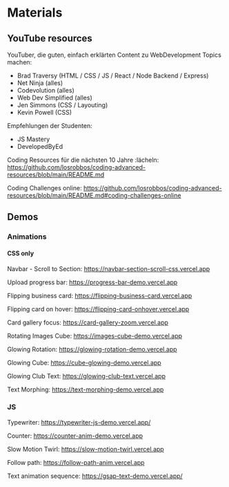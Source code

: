 # Materials

## YouTube resources

YouTuber, die guten, einfach erklärten Content zu WebDevelopment Topics machen:

- Brad Traversy (HTML / CSS / JS / React / Node Backend / Express)
- Net Ninja (alles)
- Codevolution (alles)
- Web Dev Simplified (alles)
- Jen Simmons (CSS / Layouting)
- Kevin Powell (CSS)

Empfehlungen der Studenten:
- JS Mastery
- DevelopedByEd

Coding Resources für die nächsten 10 Jahre :lächeln:
https://github.com/losrobbos/coding-advanced-resources/blob/main/README.md

Coding Challenges online:
https://github.com/losrobbos/coding-advanced-resources/blob/main/README.md#coding-challenges-online


## Demos

### Animations

#### CSS only

Navbar - Scroll to Section: https://navbar-section-scroll-css.vercel.app

Upload progress bar: https://progress-bar-demo.vercel.app

Flipping business card: https://flipping-business-card.vercel.app

Flipping card on hover: https://flipping-card-onhover.vercel.app

Card gallery focus: https://card-gallery-zoom.vercel.app

Rotating Images Cube: https://images-cube-demo.vercel.app

Glowing Rotation: https://glowing-rotation-demo.vercel.app

Glowing Cube: https://cube-glowing-demo.vercel.app 

Glowing Club Text: https://glowing-club-text.vercel.app

Text Morphing: https://text-morphing-demo.vercel.app

### JS

Typewriter: https://typewriter-js-demo.vercel.app/

Counter: https://counter-anim-demo.vercel.app

Slow Motion Twirl: https://slow-motion-twirl.vercel.app

Follow path: https://follow-path-anim.vercel.app

Text animation sequence: https://gsap-text-demo.vercel.app/
